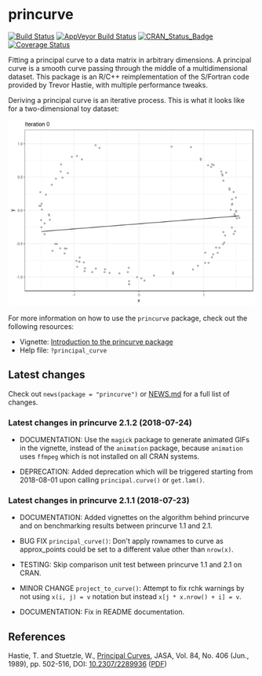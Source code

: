 
<!-- README.md is generated from README.Rmd. Please edit that file -->
princurve
=========

[![Build Status](https://travis-ci.org/dynverse/princurve.svg?branch=master)](https://travis-ci.org/dynverse/princurve) [![AppVeyor Build Status](https://ci.appveyor.com/api/projects/status/github/dynverse/princurve?branch=master&svg=true)](https://ci.appveyor.com/project/dynverse/princurve) [![CRAN\_Status\_Badge](https://www.r-pkg.org/badges/version/princurve)](https://cran.r-project.org/package=princurve) [![Coverage Status](https://codecov.io/gh/dynverse/princurve/branch/master/graph/badge.svg)](https://codecov.io/gh/dynverse/princurve?branch=master)

Fitting a principal curve to a data matrix in arbitrary dimensions. A principal curve is a smooth curve passing through the middle of a multidimensional dataset. This package is an R/C++ reimplementation of the S/Fortran code provided by Trevor Hastie, with multiple performance tweaks.

Deriving a principal curve is an iterative process. This is what it looks like for a two-dimensional toy dataset:

![](man/figures/README_example-1.gif)

For more information on how to use the `princurve` package, check out the following resources:

-   Vignette: [Introduction to the princurve package](https://cran.r-project.org/web/packages/princurve/vignettes/intro.html)
-   Help file: `?principal_curve`

Latest changes
--------------

Check out `news(package = "princurve")` or [NEWS.md](inst/NEWS.md) for a full list of changes.

<!-- This section gets automatically generated from inst/NEWS.md, and also generates inst/NEWS -->
### Latest changes in princurve 2.1.2 (2018-07-24)

-   DOCUMENTATION: Use the `magick` package to generate animated GIFs in the vignette, instead of the `animation` package, because `animation` uses `ffmpeg` which is not installed on all CRAN systems.

-   DEPRECATION: Added deprecation which will be triggered starting from 2018-08-01 upon calling `principal.curve()` or `get.lam()`.

### Latest changes in princurve 2.1.1 (2018-07-23)

-   DOCUMENTATION: Added vignettes on the algorithm behind princurve and on benchmarking results between princurve 1.1 and 2.1.

-   BUG FIX `principal_curve()`: Don't apply rownames to curve as approx\_points could be set to a different value other than `nrow(x)`.

-   TESTING: Skip comparison unit test between princurve 1.1 and 2.1 on CRAN.

-   MINOR CHANGE `project_to_curve()`: Attempt to fix rchk warnings by not using `x(i, j) = v` notation but instead `x[j * x.nrow() + i] = v`.

-   DOCUMENTATION: Fix in README documentation.

References
----------

Hastie, T. and Stuetzle, W., [Principal Curves](https://www.jstor.org/stable/2289936), JASA, Vol. 84, No. 406 (Jun., 1989), pp. 502-516, DOI: [10.2307/2289936](http://doi.org/10.2307/2289936) ([PDF](https://web.stanford.edu/~hastie/Papers/principalcurves.pdf))
